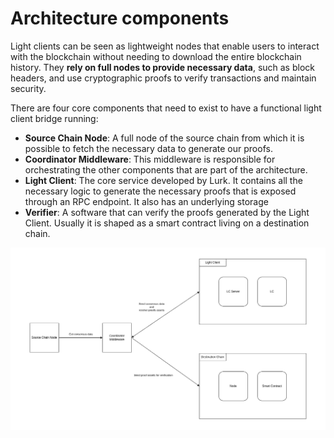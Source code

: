 # Architecture components

Light clients can be seen as lightweight nodes that enable users to interact with the blockchain without needing to
download the entire blockchain history. They **rely on full nodes to provide necessary data**, such as block headers,
and use cryptographic proofs to verify transactions and maintain security.

There are four core components that need to exist to have a functional light client bridge running:

- **Source Chain Node**: A full node of the source chain from which it is possible to fetch the necessary data to
  generate our proofs.
- **Coordinator Middleware**: This middleware is responsible for orchestrating the other components that are part of the
  architecture.
- **Light Client**: The core service developed by Lurk. It contains all the necessary logic to generate the necessary
  proofs that is exposed through an RPC endpoint. It also has an underlying storage
- **Verifier**: A software that can verify the proofs generated by the Light Client. Usually it is shaped as a smart
  contract living on a destination chain.

<img src="../images/lc-arch.png">